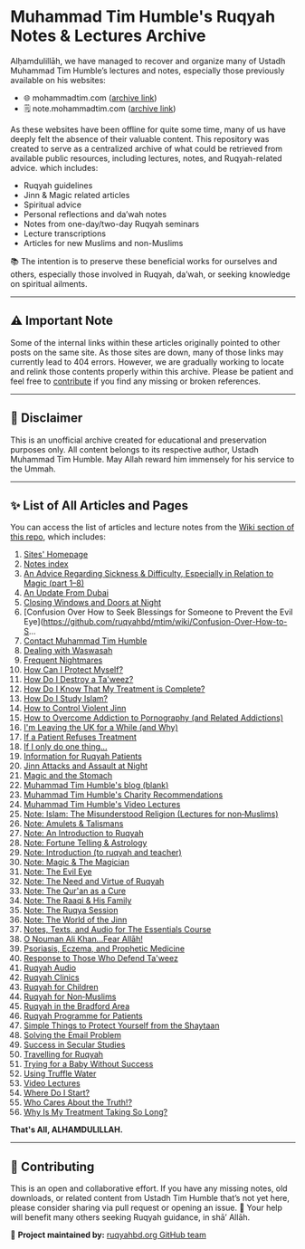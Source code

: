 # Muhammad Tim Humble's Ruqyah Notes & Lectures Archive

Alḥamdulillāh, we have managed to recover and organize many of Ustadh Muhammad Tim Humble’s lectures and notes, especially those previously available on his websites:

- 🌐 mohammadtim.com ([archive link](https://web.archive.org/web/20240518103905/https://muhammadtim.com/))  
- 🗒️ note.mohammadtim.com ([archive link](https://web.archive.org/web/20241110023855/https://notes.muhammadtim.com/))

As these websites have been offline for quite some time, many of us have deeply felt the absence of their valuable content. This repository was created to serve as a centralized archive of what could be retrieved from available public resources, including lectures, notes, and Ruqyah-related advice. which includes:

- Ruqyah guidelines
- Jinn & Magic related articles
- Spiritual advice
- Personal reflections and da’wah notes
- Notes from one-day/two-day Ruqyah seminars
- Lecture transcriptions
- Articles for new Muslims and non-Muslims

📚 The intention is to preserve these beneficial works for ourselves and others, especially those involved in Ruqyah, da’wah, or seeking knowledge on spiritual ailments.

---

## ⚠️ Important Note

Some of the internal links within these articles originally pointed to other posts on the same site. As those sites are down, many of those links may currently lead to 404 errors. However, we are gradually working to locate and relink those contents properly within this archive. Please be patient and feel free to [contribute](https://github.com/ruqyahbd/mtim/issues) if you find any missing or broken references.

---

## 📝 Disclaimer

This is an unofficial archive created for educational and preservation purposes only. All content belongs to its respective author, Ustadh Muhammad Tim Humble. May Allah reward him immensely for his service to the Ummah.

---

## ✨ List of All Articles and Pages

You can access the list of articles and lecture notes from the [Wiki section of this repo](https://github.com/ruqyahbd/mtim/wiki), which includes:

1.	[Sites' Homepage](https://github.com/ruqyahbd/mtim/wiki)
2.	 [Notes index](https://github.com/ruqyahbd/mtim/wiki/Notes-index)
3.	 [An Advice Regarding Sickness & Difficulty, Especially in Relation to Magic (part 1–8)](https://github.com/ruqyahbd/mtim/wiki/An-Advice-Regarding-Sickness-&-Difficulty,-Especially-in-Relation-to-Magic-(part-1%E2%80%908))
4.	 [An Update From Dubai](https://github.com/ruqyahbd/mtim/wiki/An-Update-From-Dubai)
5.	 [Closing Windows and Doors at Night](https://github.com/ruqyahbd/mtim/wiki/Closing-Windows-and-Doors-at-Night)
6.	 [Confusion Over How to Seek Blessings for Someone to Prevent the Evil Eye](https://github.com/ruqyahbd/mtim/wiki/Confusion-Over-How-to-S...
7.	 [Contact Muhammad Tim Humble](https://github.com/ruqyahbd/mtim/wiki/Contact-Muhammad-Tim-Humble)
8.	 [Dealing with Waswasah](https://github.com/ruqyahbd/mtim/wiki/Dealing-with-Waswasah)
9.	 [Frequent Nightmares](https://github.com/ruqyahbd/mtim/wiki/Frequent-Nightmares)
10.	 [How Can I Protect Myself?](https://github.com/ruqyahbd/mtim/wiki/How-Can-I-Protect-Myself%3F)
11.	 [How Do I Destroy a Ta'weez?](https://github.com/ruqyahbd/mtim/wiki/How-Do-I-Destroy-a-Ta'weez%3F)
12.	 [How Do I Know That My Treatment is Complete?](https://github.com/ruqyahbd/mtim/wiki/How-Do-I-Know-That-My-Treatment-is-Complete%3F)
13.	 [How Do I Study Islam?](https://github.com/ruqyahbd/mtim/wiki/How-Do-I-Study-Islam%3F)
14.	 [How to Control Violent Jinn](https://github.com/ruqyahbd/mtim/wiki/How-to-Control-Violent-Jinn)
15.	 [How to Overcome Addiction to Pornography (and Related Addictions)](https://github.com/ruqyahbd/mtim/wiki/How-to-Overcome-Addiction-to-Pornography-(and-Related-Addictions))
16.	 [I'm Leaving the UK for a While (and Why)](https://github.com/ruqyahbd/mtim/wiki/I'm-Leaving-the-UK-for-a-While-(and-Why))
17.	 [If a Patient Refuses Treatment](https://github.com/ruqyahbd/mtim/wiki/If-a-Patient-Refuses-Treatment)
18.	 [If I only do one thing...](https://github.com/ruqyahbd/mtim/wiki/If-I-only-do-one-thing...)
19.	 [Information for Ruqyah Patients](https://github.com/ruqyahbd/mtim/wiki/Information-for-Ruqyah-Patients)
20.	 [Jinn Attacks and Assault at Night](https://github.com/ruqyahbd/mtim/wiki/Jinn-Attacks-and-Assault-at-Night)
21.	 [Magic and the Stomach](https://github.com/ruqyahbd/mtim/wiki/Magic-and-the-Stomach)
22.	 [Muhammad Tim Humble's blog (blank)](https://github.com/ruqyahbd/mtim/wiki/Muhammad-Tim-Humble's-blog-(blank))
23.	 [Muhammad Tim Humble's Charity Recommendations](https://github.com/ruqyahbd/mtim/wiki/Muhammad-Tim-Humble's-Charity-Recommendations)
24.	 [Muhammad Tim Humble's Video Lectures](https://github.com/ruqyahbd/mtim/wiki/Muhammad-Tim-Humble's-Video-Lectures)
25.	 [Note: Islam: The Misunderstood Religion (Lectures for non‐Muslims)](https://github.com/ruqyahbd/mtim/wiki/Note:--Islam:-The-Misunderstood-Religion--(Lectures-for-non%E2%80%90Muslims))
26.	 [Note: Amulets & Talismans](https://github.com/ruqyahbd/mtim/wiki/Note:-Amulets-&-Talismans)
27.	 [Note: An Introduction to Ruqyah](https://github.com/ruqyahbd/mtim/wiki/Note:-An-Introduction-to-Ruqyah)
28.	 [Note: Fortune Telling & Astrology](https://github.com/ruqyahbd/mtim/wiki/Note:-Fortune-Telling-&-Astrology)
29.	 [Note: Introduction (to ruqyah and teacher)](https://github.com/ruqyahbd/mtim/wiki/Note:-Introduction-(to-ruqyah-and-teacher))
30.	 [Note: Magic & The Magician](https://github.com/ruqyahbd/mtim/wiki/Note:-Magic-&-The-Magician)
31.	 [Note: The Evil Eye](https://github.com/ruqyahbd/mtim/wiki/Note:-The-Evil-Eye)
32.	 [Note: The Need and Virtue of Ruqyah](https://github.com/ruqyahbd/mtim/wiki/Note:-The-Need-and-Virtue-of-Ruqyah)
33.	 [Note: The Qur'an as a Cure](https://github.com/ruqyahbd/mtim/wiki/Note:-The-Qur'an-as-a-Cure)
34.	 [Note: The Raaqi & His Family](https://github.com/ruqyahbd/mtim/wiki/Note:-The-Raaqi-&-His-Family)
35.	 [Note: The Ruqya Session](https://github.com/ruqyahbd/mtim/wiki/Note:-The-Ruqya-Session)
36.	 [Note: The World of the Jinn](https://github.com/ruqyahbd/mtim/wiki/Note:-The-World-of-the-Jinn)
37.	 [Notes, Texts, and Audio for The Essentials Course](https://github.com/ruqyahbd/mtim/wiki/Notes,-Texts,-and-Audio-for-The-Essentials-Course)
38.	 [O Nouman Ali Khan...Fear Allāh!](https://github.com/ruqyahbd/mtim/wiki/O-Nouman-Ali-Khan...Fear-All%C4%81h!)
39.	 [Psoriasis, Eczema, and Prophetic Medicine](https://github.com/ruqyahbd/mtim/wiki/Psoriasis,-Eczema,-and-Prophetic-Medicine)
40.	 [Response to Those Who Defend Ta'weez](https://github.com/ruqyahbd/mtim/wiki/Response-to-Those-Who-Defend-Ta'weez)
41.	 [Ruqyah Audio](https://github.com/ruqyahbd/mtim/wiki/Ruqyah-Audio)
42.	 [Ruqyah Clinics](https://github.com/ruqyahbd/mtim/wiki/Ruqyah-Clinics)
43.	 [Ruqyah for Children](https://github.com/ruqyahbd/mtim/wiki/Ruqyah-for-Children)
44.	 [Ruqyah for Non‐Muslims](https://github.com/ruqyahbd/mtim/wiki/Ruqyah-for-Non%E2%80%90Muslims)
45.	 [Ruqyah in the Bradford Area](https://github.com/ruqyahbd/mtim/wiki/Ruqyah-in-the-Bradford-Area)
46.	 [Ruqyah Programme for Patients](https://github.com/ruqyahbd/mtim/wiki/Ruqyah-Programme-for-Patients)
47.	 [Simple Things to Protect Yourself from the Shaytaan](https://github.com/ruqyahbd/mtim/wiki/Simple-Things-to-Protect-Yourself-from-the-Shaytaan)
48.	 [Solving the Email Problem](https://github.com/ruqyahbd/mtim/wiki/Solving-the-Email-Problem)
49.	 [Success in Secular Studies](https://github.com/ruqyahbd/mtim/wiki/Success-in-Secular-Studies)
50.	 [Travelling for Ruqyah](https://github.com/ruqyahbd/mtim/wiki/Travelling-for-Ruqyah)
51.	 [Trying for a Baby Without Success](https://github.com/ruqyahbd/mtim/wiki/Trying-for-a-Baby-Without-Success)
52.	 [Using Truffle Water](https://github.com/ruqyahbd/mtim/wiki/Using-Truffle-Water)
53.	 [Video Lectures](https://github.com/ruqyahbd/mtim/wiki/Video-Lectures)
54.	 [Where Do I Start?](https://github.com/ruqyahbd/mtim/wiki/Where-Do-I-Start%3F)
55.	 [Who Cares About the Truth!?](https://github.com/ruqyahbd/mtim/wiki/Who-Cares-About-the-Truth!%3F)
56.	 [Why Is My Treatment Taking So Long?](https://github.com/ruqyahbd/mtim/wiki/Why-Is-My-Treatment-Taking-So-Long%3F)


**That's All, ALHAMDULILLAH.**

***
## 🤝 Contributing
This is an open and collaborative effort. If you have any missing notes, old downloads, or related content from Ustadh Tim Humble that’s not yet here, please consider sharing via pull request or opening an issue.
📩 Your help will benefit many others seeking Ruqyah guidance, in shā’ Allāh.

🔗 **Project maintained by:** [ruqyahbd.org GitHub team](https://github.com/ruqyahbd)
